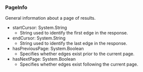 ### PageInfo
General information about a page of results.

- startCursor: System.String
  - String used to identify the first edge in the response.
- endCursor: System.String
  - String used to identify the last edge in the response.
- hasPreviousPage: System.Boolean
  - Specifies whether edges exist prior to the current page.
- hasNextPage: System.Boolean
  - Specifies whether edges exist following the current page.
